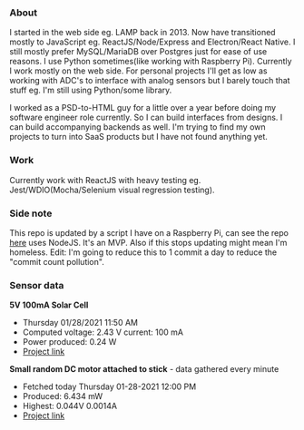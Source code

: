### About

I started in the web side eg. LAMP back in 2013. Now have transitioned mostly to JavaScript eg. ReactJS/Node/Express and Electron/React Native. I still mostly prefer MySQL/MariaDB over Postgres just for ease of use reasons. I use Python sometimes(like working with Raspberry Pi). Currently I work mostly on the web side. For personal projects I'll get as low as working with ADC's to interface with analog sensors but I barely touch that stuff eg. I'm still using Python/some library.

I worked as a PSD-to-HTML guy for a little over a year before doing my software engineer role currently. So I can build interfaces from designs. I can build accompanying backends as well. I'm trying to find my own projects to turn into SaaS products but I have not found anything yet.

### Work

Currently work with ReactJS with heavy testing eg. Jest/WDIO(Mocha/Selenium visual regression testing).

### Side note
This repo is updated by a script I have on a Raspberry Pi, can see the repo [here](https://github.com/jdc-cunningham/raspi-git-repo-updater) uses NodeJS. It's an MVP. Also if this stops updating might mean I'm homeless. Edit: I'm going to reduce this to 1 commit a day to reduce the "commit count pollution".

### Sensor data
**5V 100mA Solar Cell**
- Thursday 01/28/2021 11:50 AM
- Computed voltage: 2.43 V current: 100 mA
- Power produced: 0.24 W
- [Project link](https://github.com/jdc-cunningham/raspisolarplotter)

**Small random DC motor attached to stick** - data gathered every minute
- Fetched today Thursday 01-28-2021 12:00 PM
- Produced: 6.434 mW
- Highest: 0.044V 0.0014A
- [Project link](https://github.com/jdc-cunningham/turbine-raspi)